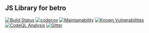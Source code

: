 ## JS Library for betro

[![Build Status](https://github.com/betro-app/betro-js-lib/actions/workflows/nodejs-test.yml/badge.svg)](https://github.com/betro-app/betro-js-lib/actions/workflows/nodejs-test.yml)
[![codecov](https://codecov.io/gh/betro-app/betro-js-lib/branch/master/graph/badge.svg)](https://codecov.io/gh/betro-app/betro-js-lib)
[![Maintainability](https://api.codeclimate.com/v1/badges/bd6e742acb87b5fc2fee/maintainability)](https://codeclimate.com/github/betro-app/betro-js-lib/maintainability)
[![Known Vulnerabilities](https://snyk.io/test/github/betro-app/betro-server/badge.svg)](https://snyk.io/test/github/betro-app/betro-server)
[![CodeQL Analysis](https://github.com/betro-app/betro-js-lib/actions/workflows/codeql-analysis.yml/badge.svg)](https://github.com/betro-app/betro-js-lib/actions/workflows/codeql-analysis.yml)
[![Gitter](https://badges.gitter.im/betroapp/community.svg)](https://gitter.im/betroapp/community?utm_source=badge&utm_medium=badge&utm_campaign=pr-badge)
